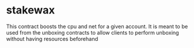 # stakewax

This contract boosts the cpu and net for a given account. It is meant to be used from the unboxing contracts to allow clients to perform unboxing without having resources beforehand
